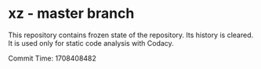 # xz - master branch

This repository contains frozen state of the repository.
Its history is cleared. It is used only for static code
analysis with Codacy.

Commit Time: 1708408482
